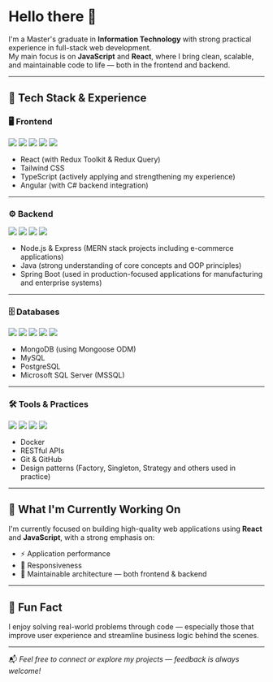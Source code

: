 # Hello there 👋

I'm a Master's graduate in **Information Technology** with strong practical experience in full-stack web development.  
My main focus is on **JavaScript** and **React**, where I bring clean, scalable, and maintainable code to life — both in the frontend and backend.

---

## 🔧 Tech Stack & Experience

### 🖥️ Frontend  
<p>
  <img src="https://img.shields.io/badge/React-20232A?style=flat&logo=react&logoColor=61DAFB" />
  <img src="https://img.shields.io/badge/Redux-593D88?style=flat&logo=redux&logoColor=white" />
  <img src="https://img.shields.io/badge/Tailwind_CSS-38B2AC?style=flat&logo=tailwind-css&logoColor=white" />
  <img src="https://img.shields.io/badge/TypeScript-3178C6?style=flat&logo=typescript&logoColor=white" />
  <img src="https://img.shields.io/badge/Angular-DD0031?style=flat&logo=angular&logoColor=white" />
</p>

- React (with Redux Toolkit & Redux Query)  
- Tailwind CSS  
- TypeScript (actively applying and strengthening my experience)  
- Angular (with C# backend integration)

---

### ⚙️ Backend  
<p>
  <img src="https://img.shields.io/badge/Node.js-339933?style=flat&logo=node.js&logoColor=white" />
  <img src="https://img.shields.io/badge/Express-000000?style=flat&logo=express&logoColor=white" />
  <img src="https://img.shields.io/badge/Java-ED8B00?style=flat&logo=java&logoColor=white" />
  <img src="https://img.shields.io/badge/Spring_Boot-6DB33F?style=flat&logo=spring-boot&logoColor=white" />
</p>

- Node.js & Express (MERN stack projects including e-commerce applications)  
- Java (strong understanding of core concepts and OOP principles)  
- Spring Boot (used in production-focused applications for manufacturing and enterprise systems)

---

### 🗄️ Databases  
<p>
  <img src="https://img.shields.io/badge/MongoDB-47A248?style=flat&logo=mongodb&logoColor=white" />
  <img src="https://img.shields.io/badge/Mongoose-880000?style=flat&logo=mongoose&logoColor=white" />

  <img src="https://img.shields.io/badge/MySQL-4479A1?style=flat&logo=mysql&logoColor=white" />
  <img src="https://img.shields.io/badge/PostgreSQL-4169E1?style=flat&logo=postgresql&logoColor=white" />
  <img src="https://img.shields.io/badge/Microsoft_SQL_Server-CC2927?style=flat&logo=microsoft-sql-server&logoColor=white" />
</p>

- MongoDB (using Mongoose ODM)
- MySQL  
- PostgreSQL  
- Microsoft SQL Server (MSSQL)

---

### 🛠️ Tools & Practices  
<p>
  <img src="https://img.shields.io/badge/Docker-2496ED?style=flat&logo=docker&logoColor=white" />
  <img src="https://img.shields.io/badge/REST_API-FF6C37?style=flat&logo=rest&logoColor=white" />
  <img src="https://img.shields.io/badge/Git-F05032?style=flat&logo=git&logoColor=white" />
  <img src="https://img.shields.io/badge/GitHub-181717?style=flat&logo=github&logoColor=white" />
</p>

- Docker  
- RESTful APIs  
- Git & GitHub  
- Design patterns (Factory, Singleton, Strategy and others used in practice)

---

## 🚀 What I'm Currently Working On

I'm currently focused on building high-quality web applications using **React** and **JavaScript**, with a strong emphasis on:

- ⚡ Application performance  
- 🎯 Responsiveness  
- 🧩 Maintainable architecture — both frontend & backend

---

## 🌱 Fun Fact

I enjoy solving real-world problems through code — especially those that improve user experience and streamline business logic behind the scenes.

---

📬 *Feel free to connect or explore my projects — feedback is always welcome!*
